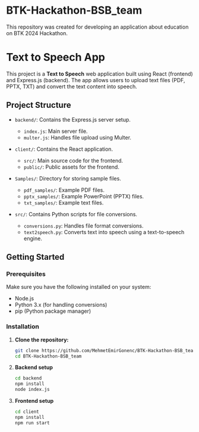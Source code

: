 # BTK-Hackathon-BSB_team

This repository was created for developing an application about education on BTK 2024 Hackathon.

# Text to Speech App

This project is a **Text to Speech** web application built using React (frontend) and Express.js (backend). The app allows users to upload text files (PDF, PPTX, TXT) and convert the text content into speech.

## Project Structure

- `backend/`: Contains the Express.js server setup.

  - `index.js`: Main server file.
  - `multer.js`: Handles file upload using Multer.

- `client/`: Contains the React application.

  - `src/`: Main source code for the frontend.
  - `public/`: Public assets for the frontend.

- `Samples/`: Directory for storing sample files.

  - `pdf_samples/`: Example PDF files.
  - `pptx_samples/`: Example PowerPoint (PPTX) files.
  - `txt_samples/`: Example text files.

- `src/`: Contains Python scripts for file conversions.
  - `conversions.py`: Handles file format conversions.
  - `text2speech.py`: Converts text into speech using a text-to-speech engine.

## Getting Started

### Prerequisites

Make sure you have the following installed on your system:

- Node.js
- Python 3.x (for handling conversions)
- pip (Python package manager)

### Installation

1. **Clone the repository:**

   ```bash
   git clone https://github.com/MehmetEmirGonenc/BTK-Hackathon-BSB_team.git
   cd BTK-Hackathon-BSB_team
   ```

2. **Backend setup**
   ```bash
   cd backend
   npm install
   node index.js
   ```
3. **Frontend setup**
   ```bash
   cd client
   npm install
   npm run start
   ```
